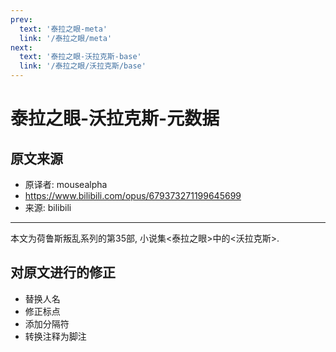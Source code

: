 ```yaml
---
prev:
  text: '泰拉之眼-meta'
  link: '/泰拉之眼/meta'
next:
  text: '泰拉之眼-沃拉克斯-base'
  link: '/泰拉之眼/沃拉克斯/base'
---
```


# 泰拉之眼-沃拉克斯-元数据

## 原文来源

+ 原译者: mousealpha
+ <https://www.bilibili.com/opus/679373271199645699>
+ 来源: bilibili

--------

本文为荷鲁斯叛乱系列的第35部, 小说集<泰拉之眼>中的<沃拉克斯>.

## 对原文进行的修正

+ 替换人名
+ 修正标点
+ 添加分隔符
+ 转换注释为脚注

